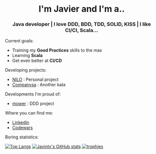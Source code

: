 <h1 align="center"> I'm Javier and I'm a.. </h1>
<h3 align="center"> Java developer | I love DDD, BDD, TDD, SOLID, KISS | I like CI/CI, Scala... </h3>


Current goals:
- Training my <b>Good Practices</b> skills to the max
- Learning <b>Scala</b>
- Get even better at <b>CI/CD</b>


Developing projects:
- [NILO](https://github.com/javintx/nilo) : Personal project
- [Companysa](https://github.com/javintx/companysa) : Another kata


Developments I'm proud of:
- [mower](https://github.com/javintx/mower) : DDD project



Where you can find me:
- <a href="https://www.linkedin.com/in/javier-g-36362a93"> Linkedin </a>
- <a href="https://www.codewars.com/users/javintx"> Codewars </a> 


Boring statistics:

[![Top Langs](https://github-readme-stats.vercel.app/api/top-langs/?username=javintx&theme=cobalt&layout=compact)](https://github.com/anuraghazra/github-readme-stats)
[![Javintx's GitHub stats](https://github-readme-stats.vercel.app/api?username=javintx&show_icons=true&theme=cobalt)](https://github.com/anuraghazra/github-readme-stats)
[![trophies](https://github-profile-trophy.vercel.app/?username=javintx&theme=onedark)](https://github.com/ryo-ma/github-profile-trophy)
